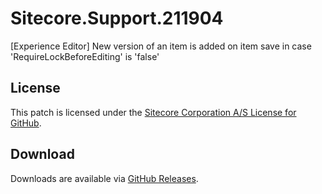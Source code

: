 # Sitecore.Support.211904
[Experience Editor] New version of an item is added on item save in case 'RequireLockBeforeEditing' is 'false'

## License  
This patch is licensed under the [Sitecore Corporation A/S License for GitHub](https://github.com/sitecoresupport/Sitecore.Support.211904/blob/master/LICENSE).  

## Download  
Downloads are available via [GitHub Releases](https://github.com/sitecoresupport/Sitecore.Support.211904/releases).  
